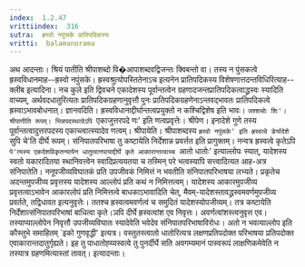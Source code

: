 ```yaml
---
index:  1.2.47
vrittiindex:  316
sutra:  ह्रस्वो नपुंसके प्रातिपदिकस्य
vritti:  balamanorama 
---
```


अथ आदन्ताः। श्रियं पातीति श्रीपाशब्दो वि�आपाशब्दवद्विजन्तः क्विबन्तो वा। तस्य न पुंसकत्वे ह्रस्वविधानमाह--ह्रस्वो नपुंसके। ह्रस्वश्रुत्योपस्तितेनाऽच इत्यनेन प्रातिपदिकस्य विशेषणात्तदन्तविधिरित्याह--क्लीब इत्यादिना। नच कुले इति द्विवचने एकादेशस्य पूर्वान्तत्वेन ग्रहणादजन्तप्रातिपदिकत्वाद्ध्रस्वः स्यादिति वाच्यम्, अर्थवदधातुरित्यतः प्रातिपदिकग्रहणानुवृत्तौ पुनः प्रातिपदिकग्रहणेनाऽन्तवद्भावतः प्रातिपदिकत्वे ह्रस्वाऽभावबोधनात्। ज्ञानवदिति। ह्रस्वविधानाद्दीर्घान्तत्वप्रयुक्तो न कश्चिद्विशेष इति भावः। `जश्शसोः शिः'। श्रीपाणीति रूपम्। भिन्नपदस्थत्वेऽपि `एकाजुत्तरपदे णः' इति णत्वप्रवृत्तेः। श्रीपेण। इनादेशे गुणे तस्य पूर्वान्तत्वादुत्तरपदस्य एकाच्त्वात्स्यादेव णत्वम्। श्रीपायेति। श्रीपाशब्दस्य `ह्रस्वो नपुंसके' इति ह्रस्वत्वे ङेर्यादेशे `सुपि चे'ति दीर्घे रूपम्। संनिपातपरिभाषा तु कष्टायेति निर्देशान्न प्रवर्त्तत इति प्रागुक्तम्। नन्वत्र ह्रस्वत्वे कृतेऽपि `पे'त्यस्य एकदेशविकृतन्यायेन धातुत्वानपायाद्दीर्घे कृते आकारान्तत्वाच्च `आतो धातोः' इत्याल्लोपः स्यात्, यादेशस्य स्वतो यकारादितया स्थानिवत्त्वेन स्वादिप्रत्ययतया च तस्मिन् परे भत्वस्यापि सत्त्वादित्यत आह-अत्र संनिपातेति। ननूपजीव्यविघातकं प्रति उपजीवकं निमित्तं न भवतीति संनिपातपरिभाषया लभ्यते। प्रकृतेच अदन्तमुपजीव्य प्रवृत्तस्य यादेशस्य आल्लोपं प्रति कथं न निमित्तत्वम्। यादेशस्य आकारमुपजीव्य प्रवृत्तत्वाऽभावेन आकारलोपं प्रति निमित्तत्वे बाधकाऽभावादिति चेत्, मैवम्-यादेशस्तावद्ध्रस्वमवर्णमुपजीव्य प्रवर्तते, तद्विधावत इत्यनुवृत्तेः। ततश्च ह्रस्वत्वमवर्णत्वं च समुदितं यादेशस्योपजीव्यम्। तत्र कष्टायेति निर्देशात्संनिपातपरिभाषां बाधित्वा कृते।ञपि दीर्घे ह्रस्वत्वांश एव निवृत्तः। अवर्णत्वांशस्त्वनुवृत्त एव। तस्याप्याल्लोपेन निवृत्तौ उपजीव्यविघातः स्यादेवेति भवेदेव संनिपातपरिभाषाविरोधः। अतो न भवत्याल्लोप इति कौस्तुभे समाहितम् `इको गुणवृद्धी' इत्यत्र। वस्तुतस्त्वातो धातोरित्यत्र लक्षणप्रतिपदोक्त परिभाषया प्रतिपदोक्त एवाकारान्तदातुर्गृह्यते। इह तु पाधातोह्य्यस्वत्वे तु पुनर्दीर्घे सति अवगम्यमानं पास्वरूपं लाक्षणिकमेवेति न तस्यात्र ग्रहणमित्यास्तां तावत्। इत्यादन्ताः। 

